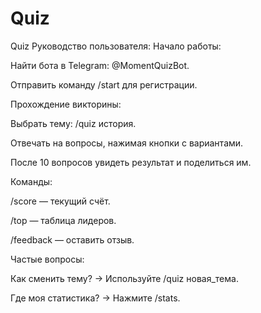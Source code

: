 # Quiz
Quiz
Руководство пользователя:
Начало работы:

Найти бота в Telegram: @MomentQuizBot.

Отправить команду /start для регистрации.

Прохождение викторины:

Выбрать тему: /quiz история.

Отвечать на вопросы, нажимая кнопки с вариантами.

После 10 вопросов увидеть результат и поделиться им.

Команды:

/score — текущий счёт.

/top — таблица лидеров.

/feedback — оставить отзыв.

Частые вопросы:

Как сменить тему? → Используйте /quiz новая_тема.

Где моя статистика? → Нажмите /stats.
